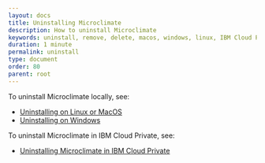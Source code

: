 ```yaml
---
layout: docs
title: Uninstalling Microclimate
description: How to uninstall Microclimate
keywords: uninstall, remove, delete, macos, windows, linux, IBM Cloud Private
duration: 1 minute
permalink: uninstall
type: document
order: 80
parent: root
---
```


To uninstall Microclimate locally, see:
* [Uninstalling on Linux or MacOS](uninstalllinuxmac)
* [Uninstalling on Windows](uninstallwindows)

To uninstall Microclimate in IBM Cloud Private, see:
* [Uninstalling Microclimate in IBM Cloud Private](uninstallicp)
